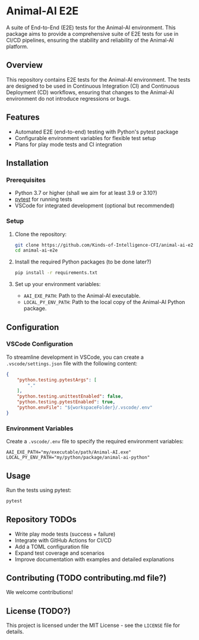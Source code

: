# Animal-AI E2E



A suite of End-to-End (E2E) tests for the Animal-AI environment. This package aims to provide a comprehensive suite of E2E tests for use in CI/CD pipelines, ensuring the stability and reliability of the Animal-AI platform.

## Overview

This repository contains E2E tests for the Animal-AI environment. The tests are designed to be used in Continuous Integration (CI) and Continuous Deployment (CD) workflows, ensuring that changes to the Animal-AI environment do not introduce regressions or bugs.

## Features

- Automated E2E (end-to-end) testing with Python's pytest package
- Configurable environment variables for flexible test setup
- Plans for play mode tests and CI integration

## Installation

### Prerequisites

- Python 3.7 or higher (shall we aim for at least 3.9 or 3.10?)
- [pytest](https://docs.pytest.org/en/stable/) for running tests
- VSCode for integrated development (optional but recommended)

### Setup

1. Clone the repository:
   ```bash
   git clone https://github.com/Kinds-of-Intelligence-CFI/animal-ai-e2e.git
   cd animal-ai-e2e
   ```

2. Install the required Python packages (to be done later?)
   ```bash
   pip install -r requirements.txt
   ```

3. Set up your environment variables:
   - `AAI_EXE_PATH`: Path to the Animal-AI executable.
   - `LOCAL_PY_ENV_PATH`: Path to the local copy of the Animal-AI Python package.

## Configuration

### VSCode Configuration

To streamline development in VSCode, you can create a `.vscode/settings.json` file with the following content:

```json
{
    "python.testing.pytestArgs": [
        "."
    ],
    "python.testing.unittestEnabled": false,
    "python.testing.pytestEnabled": true,
    "python.envFile": "${workspaceFolder}/.vscode/.env"
}
```

### Environment Variables

Create a `.vscode/.env` file to specify the required environment variables:

```env
AAI_EXE_PATH="my/executable/path/Animal-AI.exe"
LOCAL_PY_ENV_PATH="my/python/package/animal-ai-python"
```

## Usage

Run the tests using pytest:

```bash
pytest
```

## Repository TODOs

- Write play mode tests (success + failure)
- Integrate with GitHub Actions for CI/CD
- Add a TOML configuration file
- Expand test coverage and scenarios
- Improve documentation with examples and detailed explanations

## Contributing (TODO contributing.md file?)

We welcome contributions!

## License (TODO?)

This project is licensed under the MIT License - see the `LICENSE` file for details.
